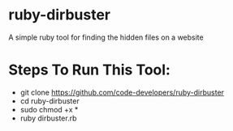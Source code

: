 # ruby-dirbuster
A simple ruby tool for finding the hidden files on a website

# Steps To Run This Tool:
- git clone https://github.com/code-developers/ruby-dirbuster
- cd ruby-dirbuster
- sudo chmod +x *
- ruby dirbuster.rb
